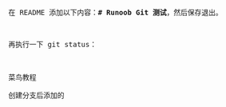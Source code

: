 <pre>
<p>在 README 添加以下内容：<b># Runoob Git 测试</b>，然后保存退出。</p>
<p>再执行一下 git status：</p>

菜鸟教程

创建分支后添加的
